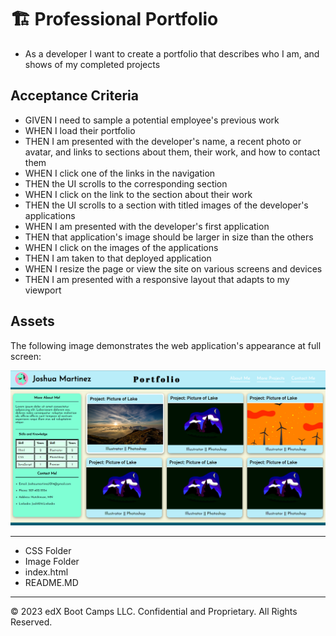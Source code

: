 # 🏗️ Professional Portfolio

- As a developer I want to create a portfolio that describes who I am, and shows of my completed projects

## Acceptance Criteria

- GIVEN I need to sample a potential employee's previous work
- WHEN I load their portfolio
- THEN I am presented with the developer's name, a recent photo or avatar, and links to sections about them, their work, and how to contact them
- WHEN I click one of the links in the navigation
- THEN the UI scrolls to the corresponding section
- WHEN I click on the link to the section about their work
- THEN the UI scrolls to a section with titled images of the developer's applications
- WHEN I am presented with the developer's first application
- THEN that application's image should be larger in size than the others
- WHEN I click on the images of the applications
- THEN I am taken to that deployed application
- WHEN I resize the page or view the site on various screens and devices
- THEN I am presented with a responsive layout that adapts to my viewport

## Assets

The following image demonstrates the web application's appearance at full screen:

![Full webpage with each section and hero picture](./Assets/images/Website-screenshot.png)

---

- CSS Folder
- Image Folder
- index.html
- README.MD

---

© 2023 edX Boot Camps LLC. Confidential and Proprietary. All Rights Reserved.
